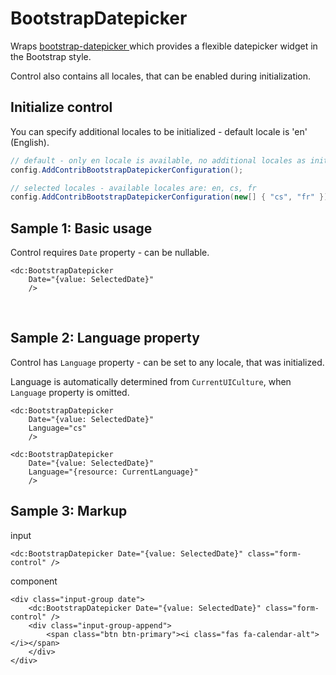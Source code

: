 # BootstrapDatepicker

Wraps [bootstrap-datepicker
](https://github.com/uxsolutions/bootstrap-datepicker) which provides a flexible datepicker widget in the Bootstrap style.

Control also contains all locales, that can be enabled during initialization.

## Initialize control

You can specify additional locales to be initialized - default locale is 'en' (English).

```csharp
// default - only en locale is available, no additional locales as initialized
config.AddContribBootstrapDatepickerConfiguration();

// selected locales - available locales are: en, cs, fr
config.AddContribBootstrapDatepickerConfiguration(new[] { "cs", "fr" });
```

## Sample 1: Basic usage

Control requires ```Date``` property - can be nullable.

```DOTHTML
<dc:BootstrapDatepicker
    Date="{value: SelectedDate}"
    />
```

<br />

## Sample 2: Language property

Control has ```Language``` property - can be set to any locale, that was initialized.

Language is automatically determined from ```CurrentUICulture```, when ```Language``` property is omitted.

```DOTHTML
<dc:BootstrapDatepicker
    Date="{value: SelectedDate}"
    Language="cs"
    />

<dc:BootstrapDatepicker
    Date="{value: SelectedDate}"
    Language="{resource: CurrentLanguage}"
    />
```

## Sample 3: Markup

input
```DOTVVM
<dc:BootstrapDatepicker Date="{value: SelectedDate}" class="form-control" />
```

component

```DOTVVM
<div class="input-group date">
    <dc:BootstrapDatepicker Date="{value: SelectedDate}" class="form-control" />
    <div class="input-group-append">
        <span class="btn btn-primary"><i class="fas fa-calendar-alt"></i></span>
    </div>
</div>
```